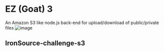 # EZ (Goat) 3 
An Amazon S3 like node.js back-end for upload/download of public/private files
![image](https://user-images.githubusercontent.com/43566001/48126354-94d23080-e289-11e8-90db-e520cef410dd.png)

##  IronSource-challenge-s3
